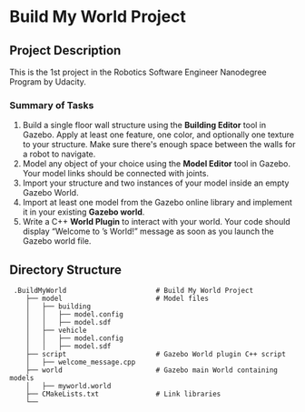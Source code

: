# Build My World Project  
## Project Description  
This is the 1st project in the Robotics Software Engineer Nanodegree Program by Udacity.  

### Summary of Tasks
1. Build a single floor wall structure using the **Building Editor** tool in Gazebo. Apply at least one feature, one color, and optionally one texture to your structure. Make sure there's enough space between the walls for a robot to navigate.  
2. Model any object of your choice using the **Model Editor** tool in Gazebo. Your model links should be connected with joints.  
3. Import your structure and two instances of your model inside an empty Gazebo World.  
4. Import at least one model from the Gazebo online library and implement it in your existing **Gazebo world**.  
5. Write a C++ **World Plugin** to interact with your world. Your code should display “Welcome to ’s World!” message as soon as you launch the Gazebo world file.  

## Directory Structure  
```
 .BuildMyWorld                      # Build My World Project  
    ├── model                       # Model files  
    │   ├── building  
    │   │   ├── model.config  
    │   │   ├── model.sdf  
    │   ├── vehicle  
    │   │   ├── model.config  
    │   │   ├── model.sdf  
    ├── script                      # Gazebo World plugin C++ script      
    │   ├── welcome_message.cpp  
    ├── world                       # Gazebo main World containing models   
    │   ├── myworld.world  
    ├── CMakeLists.txt              # Link libraries   
    └──                              
 ```  
 

